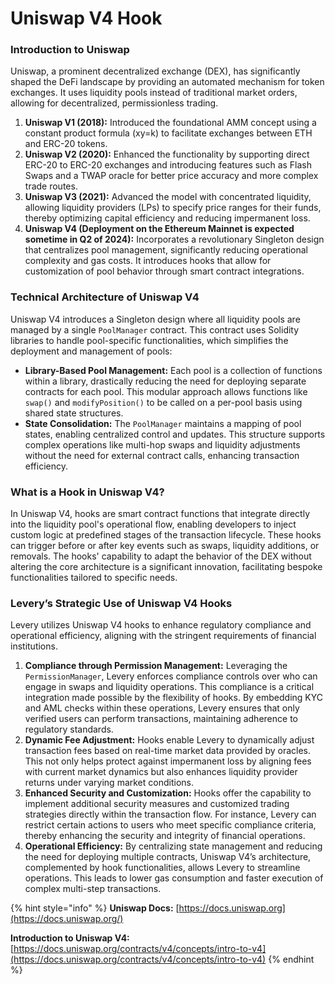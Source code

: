 # Uniswap V4 Hook

### **Introduction to Uniswap**

Uniswap, a prominent decentralized exchange (DEX), has significantly shaped the DeFi landscape by providing an automated mechanism for token exchanges. It uses liquidity pools instead of traditional market orders, allowing for decentralized, permissionless trading.

1. **Uniswap V1 (2018):** Introduced the foundational AMM concept using a constant product formula (xy=k) to facilitate exchanges between ETH and ERC-20 tokens.
2. **Uniswap V2 (2020):** Enhanced the functionality by supporting direct ERC-20 to ERC-20 exchanges and introducing features such as Flash Swaps and a TWAP oracle for better price accuracy and more complex trade routes.
3. **Uniswap V3 (2021):** Advanced the model with concentrated liquidity, allowing liquidity providers (LPs) to specify price ranges for their funds, thereby optimizing capital efficiency and reducing impermanent loss.
4. **Uniswap V4 (**Deployment on the Ethereum Mainnet is expected sometime in Q2 of 2024**):** Incorporates a revolutionary Singleton design that centralizes pool management, significantly reducing operational complexity and gas costs. It introduces hooks that allow for customization of pool behavior through smart contract integrations.

### **Technical Architecture of Uniswap V4**

Uniswap V4 introduces a Singleton design where all liquidity pools are managed by a single `PoolManager` contract. This contract uses Solidity libraries to handle pool-specific functionalities, which simplifies the deployment and management of pools:

* **Library-Based Pool Management:** Each pool is a collection of functions within a library, drastically reducing the need for deploying separate contracts for each pool. This modular approach allows functions like `swap()` and `modifyPosition()` to be called on a per-pool basis using shared state structures.
* **State Consolidation:** The `PoolManager` maintains a mapping of pool states, enabling centralized control and updates. This structure supports complex operations like multi-hop swaps and liquidity adjustments without the need for external contract calls, enhancing transaction efficiency.

### **What is a Hook in Uniswap V4?**

In Uniswap V4, hooks are smart contract functions that integrate directly into the liquidity pool's operational flow, enabling developers to inject custom logic at predefined stages of the transaction lifecycle. These hooks can trigger before or after key events such as swaps, liquidity additions, or removals. The hooks' capability to adapt the behavior of the DEX without altering the core architecture is a significant innovation, facilitating bespoke functionalities tailored to specific needs.

### **Levery’s Strategic Use of Uniswap V4 Hooks**

Levery utilizes Uniswap V4 hooks to enhance regulatory compliance and operational efficiency, aligning with the stringent requirements of financial institutions.

1. **Compliance through Permission Management:** Leveraging the `PermissionManager`, Levery enforces compliance controls over who can engage in swaps and liquidity operations. This compliance is a critical integration made possible by the flexibility of hooks. By embedding KYC and AML checks within these operations, Levery ensures that only verified users can perform transactions, maintaining adherence to regulatory standards.
2. **Dynamic Fee Adjustment:** Hooks enable Levery to dynamically adjust transaction fees based on real-time market data provided by oracles. This not only helps protect against impermanent loss by aligning fees with current market dynamics but also enhances liquidity provider returns under varying market conditions.
3. **Enhanced Security and Customization:** Hooks offer the capability to implement additional security measures and customized trading strategies directly within the transaction flow. For instance, Levery can restrict certain actions to users who meet specific compliance criteria, thereby enhancing the security and integrity of financial operations.
4. **Operational Efficiency:** By centralizing state management and reducing the need for deploying multiple contracts, Uniswap V4’s architecture, complemented by hook functionalities, allows Levery to streamline operations. This leads to lower gas consumption and faster execution of complex multi-step transactions.

{% hint style="info" %}
**Uniswap Docs:** [https://docs.uniswap.org](https://docs.uniswap.org/)

**Introduction to Uniswap V4:** [https://docs.uniswap.org/contracts/v4/concepts/intro-to-v4](https://docs.uniswap.org/contracts/v4/concepts/intro-to-v4)
{% endhint %}
